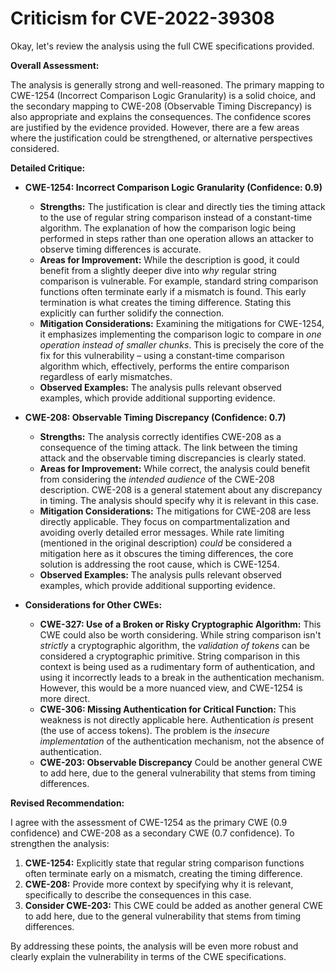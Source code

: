 # Criticism for CVE-2022-39308

Okay, let's review the analysis using the full CWE specifications provided.

**Overall Assessment:**

The analysis is generally strong and well-reasoned. The primary mapping to CWE-1254 (Incorrect Comparison Logic Granularity) is a solid choice, and the secondary mapping to CWE-208 (Observable Timing Discrepancy) is also appropriate and explains the consequences. The confidence scores are justified by the evidence provided. However, there are a few areas where the justification could be strengthened, or alternative perspectives considered.

**Detailed Critique:**

*   **CWE-1254: Incorrect Comparison Logic Granularity (Confidence: 0.9)**

    *   **Strengths:** The justification is clear and directly ties the timing attack to the use of regular string comparison instead of a constant-time algorithm. The explanation of how the comparison logic being performed in steps rather than one operation allows an attacker to observe timing differences is accurate.
    *   **Areas for Improvement:** While the description is good, it could benefit from a slightly deeper dive into *why* regular string comparison is vulnerable. For example, standard string comparison functions often terminate early if a mismatch is found.  This early termination is what creates the timing difference. Stating this explicitly can further solidify the connection.
    *   **Mitigation Considerations:** Examining the mitigations for CWE-1254, it emphasizes implementing the comparison logic to compare in *one operation instead of smaller chunks*. This is precisely the core of the fix for this vulnerability – using a constant-time comparison algorithm which, effectively, performs the entire comparison regardless of early mismatches.
    *   **Observed Examples:** The analysis pulls relevant observed examples, which provide additional supporting evidence.

*   **CWE-208: Observable Timing Discrepancy (Confidence: 0.7)**

    *   **Strengths:** The analysis correctly identifies CWE-208 as a consequence of the timing attack.  The link between the timing attack and the observable timing discrepancies is clearly stated.
    *   **Areas for Improvement:** While correct, the analysis could benefit from considering the *intended audience* of the CWE-208 description. CWE-208 is a general statement about any discrepancy in timing. The analysis should specify why it is relevant in this case.
    *   **Mitigation Considerations:** The mitigations for CWE-208 are less directly applicable.  They focus on compartmentalization and avoiding overly detailed error messages.  While rate limiting (mentioned in the original description) *could* be considered a mitigation here as it obscures the timing differences, the core solution is addressing the root cause, which is CWE-1254.
    *   **Observed Examples:** The analysis pulls relevant observed examples, which provide additional supporting evidence.

*   **Considerations for Other CWEs:**

    *   **CWE-327: Use of a Broken or Risky Cryptographic Algorithm:** This CWE could also be worth considering. While string comparison isn't *strictly* a cryptographic algorithm, the *validation of tokens* can be considered a cryptographic primitive. String comparison in this context is being used as a rudimentary form of authentication, and using it incorrectly leads to a break in the authentication mechanism. However, this would be a more nuanced view, and CWE-1254 is more direct.
    *   **CWE-306: Missing Authentication for Critical Function:** This weakness is not directly applicable here. Authentication *is* present (the use of access tokens). The problem is the *insecure implementation* of the authentication mechanism, not the absence of authentication.
    *    **CWE-203: Observable Discrepancy** Could be another general CWE to add here, due to the general vulnerability that stems from timing differences.

**Revised Recommendation:**

I agree with the assessment of CWE-1254 as the primary CWE (0.9 confidence) and CWE-208 as a secondary CWE (0.7 confidence). To strengthen the analysis:

1.  **CWE-1254:** Explicitly state that regular string comparison functions often terminate early on a mismatch, creating the timing difference.
2.  **CWE-208:** Provide more context by specifying why it is relevant, specifically to describe the consequences in this case.
3.  **Consider CWE-203:** This CWE could be added as another general CWE to add here, due to the general vulnerability that stems from timing differences.

By addressing these points, the analysis will be even more robust and clearly explain the vulnerability in terms of the CWE specifications.